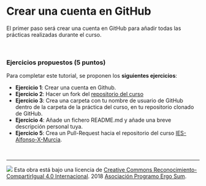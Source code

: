 # Crear una cuenta en GitHub

El primer paso será crear una cuenta en GitHub para añadir todas las prácticas realizadas durante el curso.

<br >

### Ejercicios propuestos (5 puntos)

Para completar este tutorial, se proponen los **siguientes ejercicios**:

* **Ejercicio 1**: Crear una cuenta en Github.
* **Ejercicio 2**: Hacer un fork del [repositorio del curso](https://github.com/ProgramoErgoSum/IES-Alfonso-X-Murcia)
* **Ejercicio 3**: Crea una carpeta con tu nombre de usuario de GitHub dentro de la carpeta de la práctica del curso, en tu repositorio clonado de GitHub.
* **Ejercicio 4**: Añade un fichero README.md y añade una breve descripción personal tuya.
* **Ejercicio 5**: Crea un Pull-Request hacia el repositorio del curso [IES-Alfonso-X-Murcia](https://github.com/ProgramoErgoSum/IES-Alfonso-X-Murcia).



<br>

***

<img src="http://i.creativecommons.org/l/by-sa/4.0/88x31.png" />
Esta obra está bajo una licencia de <a href="https://creativecommons.org/licenses/by-sa/4.0/deed.es_ES">Creative Commons Reconocimiento-CompartirIgual 4.0 Internacional</a>. 
2018 <a href="https://www.programoergosum.com">Asociación Programo Ergo Sum</a>.
